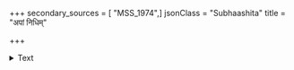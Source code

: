 +++
secondary_sources = [ "MSS_1974",]
jsonClass = "Subhaashita"
title = "अपां निधिम्"

+++

<details><summary>Text</summary>

अपां निधिं वारिभिरर्चयन्ति दीपेन सूर्यं प्रतिबोधयन्ति।  
ताभ्यां तयोः किं परिपूर्णता स्याद् भक्त्या हि तुष्यन्ति महानुभावाः॥
</details>

